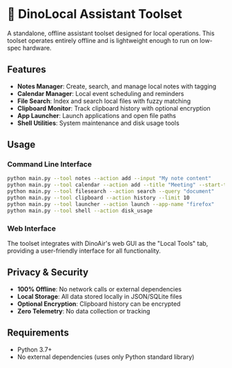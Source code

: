 # 🦖 DinoLocal Assistant Toolset

A standalone, offline assistant toolset designed for local operations. This toolset operates entirely offline and is lightweight enough to run on low-spec hardware.

## Features

- **Notes Manager**: Create, search, and manage local notes with tagging
- **Calendar Manager**: Local event scheduling and reminders
- **File Search**: Index and search local files with fuzzy matching
- **Clipboard Monitor**: Track clipboard history with optional encryption
- **App Launcher**: Launch applications and open file paths
- **Shell Utilities**: System maintenance and disk usage tools

## Usage

### Command Line Interface

```bash
python main.py --tool notes --action add --input "My note content"
python main.py --tool calendar --action add --title "Meeting" --start-time "2024-01-01T10:00:00"
python main.py --tool filesearch --action search --query "document"
python main.py --tool clipboard --action history --limit 10
python main.py --tool launcher --action launch --app-name "firefox"
python main.py --tool shell --action disk_usage
```

### Web Interface

The toolset integrates with DinoAir's web GUI as the "Local Tools" tab, providing a user-friendly interface for all functionality.

## Privacy & Security

- **100% Offline**: No network calls or external dependencies
- **Local Storage**: All data stored locally in JSON/SQLite files
- **Optional Encryption**: Clipboard history can be encrypted
- **Zero Telemetry**: No data collection or tracking

## Requirements

- Python 3.7+
- No external dependencies (uses only Python standard library)
